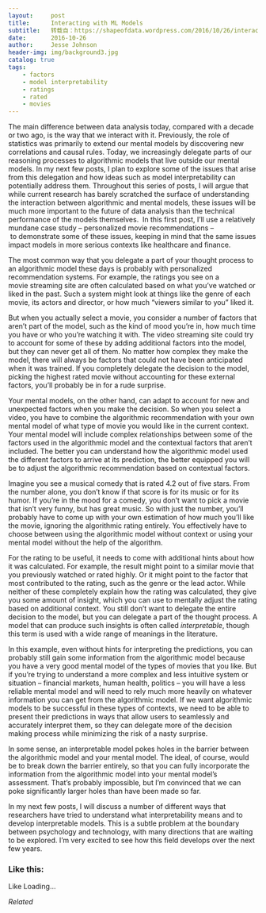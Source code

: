 ```yaml
---
layout:     post
title:      Interacting with ML Models
subtitle:   转载自：https://shapeofdata.wordpress.com/2016/10/26/interacting-with-ml-models/
date:       2016-10-26
author:     Jesse Johnson
header-img: img/background3.jpg
catalog: true
tags:
    - factors
    - model interpretability
    - ratings
    - rated
    - movies
---
```


The main difference between data analysis today, compared with a decade or two ago, is the way that we interact with it. Previously, the role of statistics was primarily to extend our mental models by discovering new correlations and causal rules. Today, we increasingly delegate parts of our reasoning processes to algorithmic models that live outside our mental models. In my next few posts, I plan to explore some of the issues that arise from this delegation and how ideas such as model interpretability can potentially address them. Throughout this series of posts, I will argue that while current research has barely scratched the surface of understanding the interaction between algorithmic and mental models, these issues will be much more important to the future of data analysis than the technical performance of the models themselves.  In this first post, I’ll use a relatively mundane case study – personalized movie recommendations – to demonstrate some of these issues, keeping in mind that the same issues impact models in more serious contexts like healthcare and finance.

The most common way that you delegate a part of your thought process to an algorithmic model these days is probably with personalized recommendation systems. For example, the ratings you see on a movie streaming site are often calculated based on what you’ve watched or liked in the past. Such a system might look at things like the genre of each movie, its actors and director, or how much “viewers similar to you” liked it.

But when you actually select a movie, you consider a number of factors that aren’t part of the model, such as the kind of mood you’re in, how much time you have or who you’re watching it with. The video streaming site could try to account for some of these by adding additional factors into the model, but they can never get all of them. No matter how complex they make the model, there will always be factors that could not have been anticipated when it was trained. If you completely delegate the decision to the model, picking the highest rated movie without accounting for these external factors, you’ll probably be in for a rude surprise.

Your mental models, on the other hand, can adapt to account for new and unexpected factors when you make the decision. So when you select a video, you have to combine the algorithmic recommendation with your own mental model of what type of movie you would like in the current context. Your mental model will include complex relationships between some of the factors used in the algorithmic model and the contextual factors that aren’t included. The better you can understand how the algorithmic model used the different factors to arrive at its prediction, the better equipped you will be to adjust the algorithmic recommendation based on contextual factors.

Imagine you see a musical comedy that is rated 4.2 out of five stars. From the number alone, you don’t know if that score is for its music or for its humor. If you’re in the mood for a comedy, you don’t want to pick a movie that isn’t very funny, but has great music. So with just the number, you’ll probably have to come up with your own estimation of how much you’ll like the movie, ignoring the algorithmic rating entirely. You effectively have to choose between using the algorithmic model without context or using your mental model without the help of the algorithm.

For the rating to be useful, it needs to come with additional hints about how it was calculated. For example, the result might point to a similar movie that you previously watched or rated highly. Or it might point to the factor that most contributed to the rating, such as the genre or the lead actor. While neither of these completely explain how the rating was calculated, they give you some amount of insight, which you can use to mentally adjust the rating based on additional context. You still don’t want to delegate the entire decision to the model, but you can delegate a part of the thought process. A model that can produce such insights is often called *interpretable*, though this term is used with a wide range of meanings in the literature.

In this example, even without hints for interpreting the predictions, you can probably still gain some information from the algorithmic model because you have a very good mental model of the types of movies that you like. But if you’re trying to understand a more complex and less intuitive system or situation – financial markets, human health, politics – you will have a less reliable mental model and will need to rely much more heavily on whatever information you can get from the algorithmic model. If we want algorithmic models to be successful in these types of contexts, we need to be able to present their predictions in ways that allow users to seamlessly and accurately interpret them, so they can delegate more of the decision making process while minimizing the risk of a nasty surprise.

In some sense, an interpretable model pokes holes in the barrier between the algorithmic model and your mental model. The ideal, of course, would be to break down the barrier entirely, so that you can fully incorporate the information from the algorithmic model into your mental model’s assessment. That’s probably impossible, but I’m convinced that we can poke significantly larger holes than have been made so far.

In my next few posts, I will discuss a number of different ways that researchers have tried to understand what interpretability means and to develop interpretable models. This is a subtle problem at the boundary between psychology and technology, with many directions that are waiting to be explored. I’m very excited to see how this field develops over the next few years.





### Like this:

Like Loading...


*Related*

